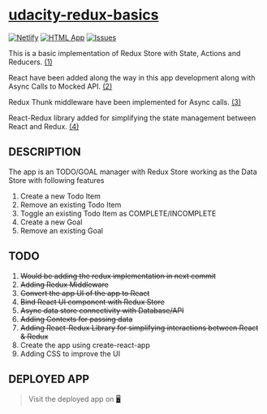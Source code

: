 # [udacity-redux-basics](https://redux-todo-goal.netlify.app/)

[![Netlify](https://img.shields.io/netlify/c63cc15f-21b5-4818-a1d3-3cf60359b6e9?logo=netlify&logoColor=success&style=for-the-badge)](https://app.netlify.com/sites/redux-todo-goal/deploys)
[![HTML App](https://img.shields.io/website?label=app&logo=netlify&logoColor=green&style=for-the-badge&up_color=green&url=https%3A%2F%2Fredux-todo-goal.netlify.app%2F)](https://redux-todo-goal.netlify.app/html-app)
[![Issues](https://img.shields.io/github/issues/birajpoddar/udacity-redux-basics?logo=github&logoColor=yellow&style=for-the-badge)](https://github.com/birajpoddar/udacity-redux-basics/issues)

This is a basic implementation of Redux Store with State, Actions and Reducers. [(1)](https://github.com/birajpoddar/udacity-redux-basics/tree/1-html-redux)

React have been added along the way in this app development along with Async Calls to Mocked API. [(2)](https://github.com/birajpoddar/udacity-redux-basics/tree/2-react-redux)

Redux Thunk middleware have been implemented for Async calls. [(3)](https://github.com/birajpoddar/udacity-redux-basics/tree/3-react-redux-thunk)

React-Redux library added for simplifying the state management between React and Redux. [(4)](https://github.com/birajpoddar/udacity-redux-basics/tree/4-react-redux-binding)

## DESCRIPTION

The app is an TODO/GOAL manager with Redux Store working as the Data Store with following features

1. Create a new Todo Item
2. Remove an existing Todo Item
3. Toggle an existing Todo Item as COMPLETE/INCOMPLETE
4. Create a new Goal
5. Remove an existing Goal

## TODO

1. ~~Would be adding the redux implementation in next commit~~
2. ~~Adding Redux Middleware~~
3. ~~Convert the app UI of the app to React~~
4. ~~Bind React UI component with Redux Store~~
5. ~~Async data store connectivity with Database/API~~
6. ~~Adding Contexts for passing data~~
7. ~~Adding React-Redux Library for simplifying interactions between React & Redux~~
8. Create the app using create-react-app
9. Adding CSS to improve the UI

## DEPLOYED APP

> Visit the deployed app on [🖥](https://redux-todo-goal.netlify.app/)
